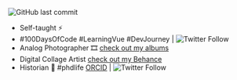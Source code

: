 
![GitHub last commit](https://img.shields.io/github/last-commit/ted2xmen/ted2xmen)
- Self-taught ⚡️ 
- #100DaysOfCode #LearningVue #DevJourney | ![Twitter Follow](https://img.shields.io/twitter/follow/ted2xmen?style=social)
- Analog Photographer 🎞️ [check out my albums](https://www.lomography.com/homes/lunaparkbuyucusu/albums)
- Digital Collage Artist [check out my Behance](https://www.behance.net/Ted2xmen)
- Historian 📗 #phdlife [ORCID](https://orcid.org/0000-0001-8587-3369) | ![Twitter Follow](https://img.shields.io/twitter/follow/tugrulerdemd?style=social)
